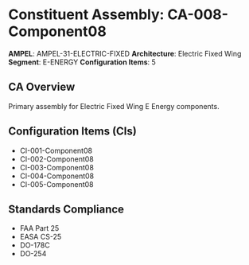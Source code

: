 # Constituent Assembly: CA-008-Component08

**AMPEL**: AMPEL-31-ELECTRIC-FIXED
**Architecture**: Electric Fixed Wing
**Segment**: E-ENERGY
**Configuration Items**: 5

## CA Overview
Primary assembly for Electric Fixed Wing E Energy components.

## Configuration Items (CIs)
- CI-001-Component08
- CI-002-Component08
- CI-003-Component08
- CI-004-Component08
- CI-005-Component08

## Standards Compliance
- FAA Part 25
- EASA CS-25
- DO-178C
- DO-254
